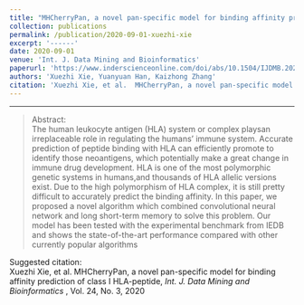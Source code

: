 ```yaml
---
title: "MHCherryPan, a novel pan-specific model for binding affinity prediction of class I HLA-peptide"
collection: publications
permalink: /publication/2020-09-01-xuezhi-xie
excerpt: '------'
date: 2020-09-01
venue: 'Int. J. Data Mining and Bioinformatics'
paperurl: 'https://www.inderscienceonline.com/doi/abs/10.1504/IJDMB.2020.112850?mobileUi=0'
authors: 'Xuezhi Xie, Yuanyuan Han, Kaizhong Zhang'
citation: 'Xuezhi Xie, et al.  MHCherryPan, a novel pan-specific model for binding affinity prediction of class I HLA-peptide, <i>Int. J. Data Mining and Bioinformatics</i> , Vol. 24, No. 3, 2020'
---
```


------

>Abstract: <br/>The  human  leukocyte  antigen  (HLA)  system  or  complex  playsan  irreplaceable  role  in  regulating  the  humans’  immune  system.  Accurate prediction  of  peptide  binding  with  HLA  can  efficiently  promote  to  identify those  neoantigens,  which  potentially  make  a  great  change  in  immune  drug development. HLA is one of the most polymorphic genetic systems in humans,and thousands of HLA allelic versions exist. Due to the high polymorphism of HLA complex, it is still pretty difficult to accurately predict the binding affinity. In  this  paper,  we  proposed  a  novel  algorithm  which combined  convolutional neural network and long short-term memory to solve this problem. Our model has  been  tested  with  the  experimental benchmark from IEDB and shows the state-of-the-art performance compared with other currently popular algorithms

Suggested citation: <br/>Xuezhi Xie, et al.  MHCherryPan, a novel pan-specific model for binding affinity prediction of class I HLA-peptide, <i>Int. J. Data Mining and Bioinformatics</i> , Vol. 24, No. 3, 2020
